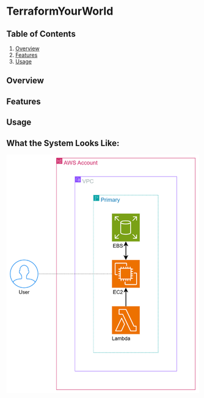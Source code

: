 # TerraformYourWorld

## Table of Contents
1. [Overview](#Overview)
2. [Features](#Features)
3. [Usage](#Usage)

## Overview 

## Features

## Usage

## What the System Looks Like:
![image](system_architecture.drawio.png)

